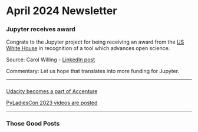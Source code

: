 # April 2024 Newsletter

### Jupyter receives award

Congrats to the Jupyter project for being receiving an award from the [US White House](https://www.whitehouse.gov/ostp/news-updates/2024/03/21/white-house-office-of-science-technology-policy-announces-year-of-open-science-recognition-challenge-winners/) in recognition of a tool which advances open science.

Source: Carol Willing - [LinkedIn post](https://www.linkedin.com/posts/carolwilling_white-house-office-of-science-technology-activity-7176651280738648064-jyJT?utm_source=share&utm_medium=member_desktop)

Commentary: Let us hope that translates into more funding for Jupyter.

---

### 
[Udacity becomes a part of Accenture](https://www.udacity.com/blog/2024/03/udacity-to-become-a-part-of-accenture.html)

[PyLadiesCon 2023 videos are posted](https://www.youtube.com/playlist?list=PLOItnwPQ-eHwfNz6feBnqi6R5O4xLjk-r)

---

### Those Good Posts

